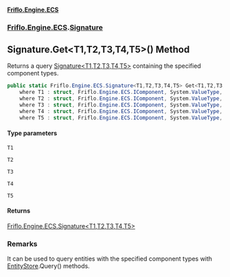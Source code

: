 #### [Friflo.Engine.ECS](index.md#'index')
### [Friflo.Engine.ECS](Friflo.Engine.ECS.md#'Friflo.Engine.ECS').[Signature](Signature.md#'Friflo.Engine.ECS.Signature')

## Signature.Get<T1,T2,T3,T4,T5>() Method

Returns a query [Signature&lt;T1,T2,T3,T4,T5&gt;](Signature_T1,T2,T3,T4,T5_.md#'Friflo.Engine.ECS.Signature<T1,T2,T3,T4,T5>') containing the specified component types.<br/>

```csharp
public static Friflo.Engine.ECS.Signature<T1,T2,T3,T4,T5> Get<T1,T2,T3,T4,T5>()
    where T1 : struct, Friflo.Engine.ECS.IComponent, System.ValueType, System.ValueType
    where T2 : struct, Friflo.Engine.ECS.IComponent, System.ValueType, System.ValueType
    where T3 : struct, Friflo.Engine.ECS.IComponent, System.ValueType, System.ValueType
    where T4 : struct, Friflo.Engine.ECS.IComponent, System.ValueType, System.ValueType
    where T5 : struct, Friflo.Engine.ECS.IComponent, System.ValueType, System.ValueType;
```
#### Type parameters

<a name='Friflo.Engine.ECS.Signature.Get_T1,T2,T3,T4,T5_().T1'></a>

`T1`

<a name='Friflo.Engine.ECS.Signature.Get_T1,T2,T3,T4,T5_().T2'></a>

`T2`

<a name='Friflo.Engine.ECS.Signature.Get_T1,T2,T3,T4,T5_().T3'></a>

`T3`

<a name='Friflo.Engine.ECS.Signature.Get_T1,T2,T3,T4,T5_().T4'></a>

`T4`

<a name='Friflo.Engine.ECS.Signature.Get_T1,T2,T3,T4,T5_().T5'></a>

`T5`

#### Returns
[Friflo.Engine.ECS.Signature&lt;](Signature_T1,T2,T3,T4,T5_.md#'Friflo.Engine.ECS.Signature<T1,T2,T3,T4,T5>')[T1](Signature.Get_T1,T2,T3,T4,T5_().md#Friflo.Engine.ECS.Signature.Get_T1,T2,T3,T4,T5_().T1#'Friflo.Engine.ECS.Signature.Get<T1,T2,T3,T4,T5>().T1')[,](Signature_T1,T2,T3,T4,T5_.md#'Friflo.Engine.ECS.Signature<T1,T2,T3,T4,T5>')[T2](Signature.Get_T1,T2,T3,T4,T5_().md#Friflo.Engine.ECS.Signature.Get_T1,T2,T3,T4,T5_().T2#'Friflo.Engine.ECS.Signature.Get<T1,T2,T3,T4,T5>().T2')[,](Signature_T1,T2,T3,T4,T5_.md#'Friflo.Engine.ECS.Signature<T1,T2,T3,T4,T5>')[T3](Signature.Get_T1,T2,T3,T4,T5_().md#Friflo.Engine.ECS.Signature.Get_T1,T2,T3,T4,T5_().T3#'Friflo.Engine.ECS.Signature.Get<T1,T2,T3,T4,T5>().T3')[,](Signature_T1,T2,T3,T4,T5_.md#'Friflo.Engine.ECS.Signature<T1,T2,T3,T4,T5>')[T4](Signature.Get_T1,T2,T3,T4,T5_().md#Friflo.Engine.ECS.Signature.Get_T1,T2,T3,T4,T5_().T4#'Friflo.Engine.ECS.Signature.Get<T1,T2,T3,T4,T5>().T4')[,](Signature_T1,T2,T3,T4,T5_.md#'Friflo.Engine.ECS.Signature<T1,T2,T3,T4,T5>')[T5](Signature.Get_T1,T2,T3,T4,T5_().md#Friflo.Engine.ECS.Signature.Get_T1,T2,T3,T4,T5_().T5#'Friflo.Engine.ECS.Signature.Get<T1,T2,T3,T4,T5>().T5')[&gt;](Signature_T1,T2,T3,T4,T5_.md#'Friflo.Engine.ECS.Signature<T1,T2,T3,T4,T5>')

### Remarks
It can be used to query entities with the specified component types with [EntityStore](EntityStore.md#'Friflo.Engine.ECS.EntityStore').Query() methods.